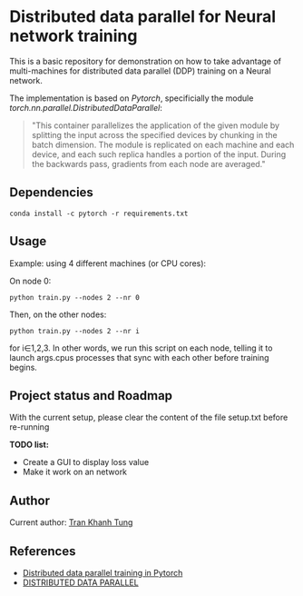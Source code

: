 # Distributed data parallel for Neural network training

This is a basic repository for demonstration on how to take advantage of multi-machines for distributed data parallel (DDP) training on a Neural network.

The implementation is based on *Pytorch*, specificially the module *torch.nn.parallel.DistributedDataParallel*: 
>"This container parallelizes the application of the given module by splitting the input across the specified devices by chunking in the batch dimension. The module is replicated on each machine and each device, and each such replica handles a portion of the input. During the backwards pass, gradients from each node are averaged."

## Dependencies
```
conda install -c pytorch -r requirements.txt
```

## Usage

Example: using 4 different machines (or CPU cores):

On node 0:
```
python train.py --nodes 2 --nr 0
```
Then, on the other nodes:
```
python train.py --nodes 2 --nr i
```
for i∈1,2,3. In other words, we run this script on each node, telling it to launch args.cpus processes that sync with each other before training begins.

## Project status and Roadmap
With the current setup, please clear the content of the file setup.txt before re-running

**TODO list:**
- Create a GUI to display loss value
- Make it work on an network

## Author
Current author: [Tran Khanh Tung](https://github.com/KhanhTungTran)

## References
- [Distributed data parallel training in Pytorch](https://yangkky.github.io/2019/07/08/distributed-pytorch-tutorial.html)
- [DISTRIBUTED DATA PARALLEL](https://pytorch.org/docs/master/notes/ddp.html)
